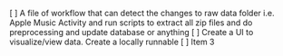 [ ] A file of workflow that can detect the changes to raw data folder i.e. Apple Music Activity and run scripts to extract all zip files and do preprocessing and update database or anything
[ ] Create a UI to visualize/view data. Create a locally runnable 
[ ] Item 3
